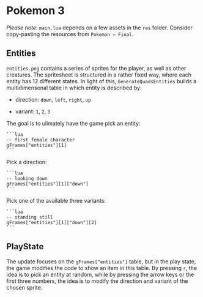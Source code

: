 # Pokemon 3

_Please note:_ `main.lua` depends on a few assets in the `res` folder. Consider copy-pasting the resources from `Pokemon — Final`.

## Entities

`entities.png` contains a series of sprites for the player, as well as other creatures. The spritesheet is structured in a rather fixed way, where each entity has 12 different states. In light of this, `GenerateQuadsEntities` builds a multidimensonal table in which entity is described by:

- direction: `down`, `left`, `right`, `up`

- variant: `1`, `2`, `3`

The goal is to ulimately have the game pick an entity:

    ```lua
    -- first female character
    gFrames["entities"][1]
    ```

Pick a direction:

    ```lua
    -- looking down
    gFrames["entities"][1]["down"]
    ```

Pick one of the available three variants:

    ```lua
    -- standing still
    gFrames["entities"][1]["down"][2]
    ```

## PlayState

The update focuses on the `gFrames["entities"]` table, but in the play state, the game modifies the code to show an item in this table. By pressing `r`, the idea is to pick an entity at random, while by pressing the arrow keys or the first three numbers, the idea is to modify the direction and variant of the chosen sprite.
